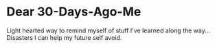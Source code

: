 

# Dear 30-Days-Ago-Me

Light hearted way to remind myself of stuff I've learned along the way... Disasters I can help my future self avoid.
